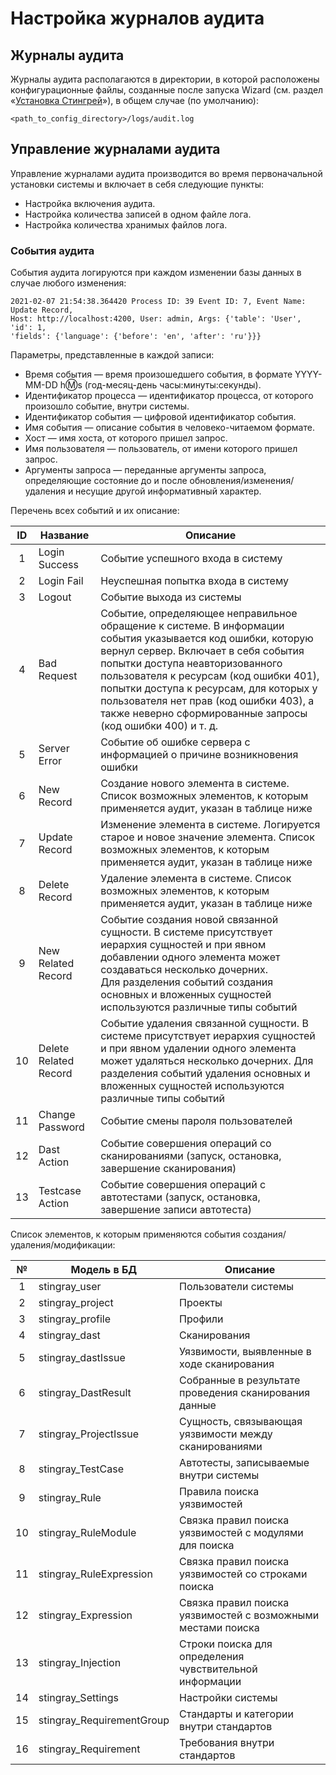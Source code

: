 # Настройка журналов аудита

## Журналы аудита

Журналы аудита располагаются в директории, в которой расположены конфигурационные файлы, созданные после запуска Wizard (см. раздел «[Установка Стингрей](./ustanovka_stingray.md)»), в общем случае (по умолчанию):

    <path_to_config_directory>/logs/audit.log

## Управление журналами аудита

Управление журналами аудита производится во время первоначальной установки системы и включает в себя следующие пункты:

* Настройка включения аудита.
* Настройка количества записей в одном файле лога.
* Настройка количества хранимых файлов лога.

### События аудита

События аудита логируются при каждом изменении базы данных в случае любого изменения:

    2021-02-07 21:54:38.364420 Process ID: 39 Event ID: 7, Event Name: Update Record,
    Host: http://localhost:4200, User: admin, Args: {'table': 'User', 'id': 1,
    'fields': {'language': {'before': 'en', 'after': 'ru'}}}

Параметры, представленные в каждой записи:

* Время события — время произошедшего события, в формате YYYY-MM-DD h:m:s (год-месяц-день часы:минуты:секунды).
* Идентификатор процесса — идентификатор процесса, от которого произошло событие, внутри системы.
* Идентификатор события — цифровой идентификатор события.
* Имя события — описание события в человеко-читаемом формате.
* Хост — имя хоста, от которого пришел запрос.
* Имя пользователя — пользователь, от имени которого пришел запрос.
* Аргументы запроса — переданные аргументы запроса, определяющие состояние до и после обновления/изменения/удаления и несущие другой информативный характер.

Перечень всех событий и их описание:

ID|Название|Описание
:-:|-|-
1|Login Success|Событие успешного входа в систему
2|Login Fail|Неуспешная попытка входа в систему
3|Logout|Событие выхода из системы
4|Bad Request|Событие, определяющее неправильное обращение к системе. В информации события указывается код ошибки, которую вернул сервер. Включает в себя события попытки доступа неавторизованного пользователя к ресурсам (код ошибки 401), попытки доступа к ресурсам, для которых у пользователя нет прав (код ошибки 403), а также неверно сформированные запросы (код ошибки 400) и т. д.
5|Server Error|Событие об ошибке сервера с информацией о причине возникновения ошибки
6|New Record|Создание нового элемента в системе. Список возможных элементов, к которым применяется аудит, указан в таблице ниже
7|Update Record|Изменение элемента в системе. Логируется старое и новое значение элемента. Список возможных элементов, к которым применяется аудит, указан в таблице ниже
8|Delete Record|Удаление элемента в системе. Список возможных элементов, к которым применяется аудит, указан в таблице ниже
9|New Related Record|Событие создания новой связанной сущности. В системе присутствует иерархия сущностей и при явном добавлении одного элемента может создаваться несколько дочерних.<br>Для разделения событий создания основных и вложенных сущностей используются различные типы событий
10|Delete Related Record|Событие удаления связанной сущности. В системе присутствует иерархия сущностей и при явном удалении одного элемента может удаляться несколько дочерних. Для разделения событий удаления основных и вложенных сущностей используются различные типы событий
11|Change Password|Событие смены пароля пользователей
12|Dast Action|Событие совершения операций со сканированиями (запуск, остановка, завершение сканирования)
13|Testcase Action|Событие совершения операций с автотестами (запуск, остановка, завершение записи автотеста)

Список элементов, к которым применяются события создания/удаления/модификации:

№|Модель в БД|Описание
:-:|-|-
1|stingray_user|Пользователи системы
2|stingray_project|Проекты
3|stingray_profile|Профили
4|stingray_dast|Сканирования
5|stingray_dastIssue|Уязвимости, выявленные в ходе сканирования
6|stingray_DastResult|Собранные в результате проведения сканирования данные
7|stingray_ProjectIssue|Сущность, связывающая уязвимости между сканированиями
8|stingray_TestCase|Автотесты, записываемые внутри системы
9|stingray_Rule|Правила поиска уязвимостей
10|stingray_RuleModule|Связка правил поиска уязвимостей с модулями для поиска
11|stingray_RuleExpression|Связка правил поиска уязвимостей со строками поиска
12|stingray_Expression|Связка правил поиска уязвимостей с возможными местами поиска
13|stingray_Injection|Строки поиска для определения чувствительной информации
14|stingray_Settings|Настройки системы
15|stingray_RequirementGroup|Стандарты и категории внутри стандартов
16|stingray_Requirement|Требования внутри стандартов
